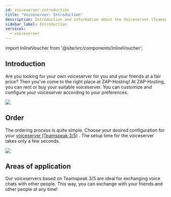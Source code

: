 ```yaml
---
id: voiceserver-introduction
title: "Voiceserver: Introduction"
description: Introduction and information about the Voiceserver (Teamspeak 3/5) product from ZAP-Hosting - ZAP-Hosting.com Documentation
sidebar_label: Introduction
services:
  - voiceserver
---
```


import InlineVoucher from '@site/src/components/InlineVoucher';

## Introduction
Are you looking for your own voiceserver for you and your friends at a fair price? Then you've come to the right place at ZAP-Hosting! At ZAP-Hosting, you can rent or buy your suitable voiceserver. You can customize and configure your voiceserver according to your preferences.

![](https://screensaver01.zap-hosting.com/index.php/s/djFp86XmJBNsG3D/preview)

<InlineVoucher />

## Order
The ordering process is quite simple. Choose your desired configuration for your [voiceserver (Teamspeak 3/5)](https://zap-hosting.com/en/teamspeak-5-server-rental/) . The setup time for the voiceserver takes only a few seconds.

![](https://screensaver01.zap-hosting.com/index.php/s/tKbF8JrHTw6cGMn/preview)

## Areas of application
Our voiceservers based on Teamspeak 3/5 are ideal for exchanging voice chats with other people. This way, you can exchange with your friends and other people at any time!
